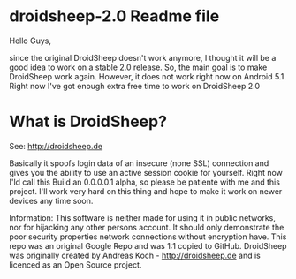 # droidsheep-2.0 Readme file

Hello Guys,

since the original DroidSheep doesn't work anymore, I thought it will be a good idea to work on a stable 2.0 release.
So, the main goal is to make DroidSheep work again. However, it does not work right now on Android 5.1.
Right now I've got enough extra free time to work on DroidSheep 2.0

# What is DroidSheep?

See: http://droidsheep.de

Basically it spoofs login data of an insecure (none SSL) connection and gives you the ability to use an active session cookie for yourself.
Right now I'ld call this Build an 0.0.0.0.1 alpha, so please be patiente with me and this project. 
I'll work very hard on this thing and hope to make it work on newer devices any time soon.

Information: This software is neither made for using it in public networks, nor for hijacking any other persons account.
It should only demonstrate the poor security properties network connections without encryption have.
This repo was an original Google Repo and was 1:1 copied to GitHub.
DroidSheep was originally created by Andreas Koch - http://droidsheep.de and is licenced as an Open Source project.

